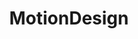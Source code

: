 ---
title: MotionDesign
crosslinks:
- livven
- AfterEffects
- Cinema4D
- Reels
- Simulated
- Cinemagraphs
- editors
- PenmanshipPorn
---